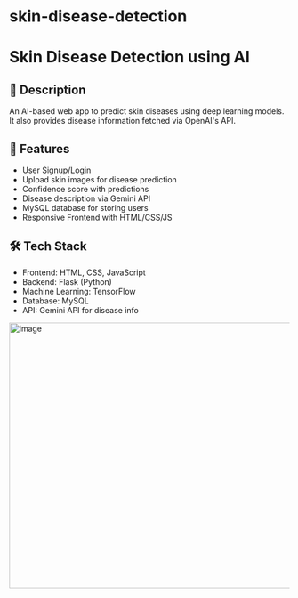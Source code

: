 # skin-disease-detection
# Skin Disease Detection using AI

## 📌 Description
An AI-based web app to predict skin diseases using deep learning models. It also provides disease information fetched via OpenAI's API.

## 🚀 Features
- User Signup/Login
- Upload skin images for disease prediction
- Confidence score with predictions
- Disease description via Gemini API
- MySQL database for storing users
- Responsive Frontend with HTML/CSS/JS

## 🛠️ Tech Stack
- Frontend: HTML, CSS, JavaScript
- Backend: Flask (Python)
- Machine Learning: TensorFlow
- Database: MySQL
- API: Gemini API for disease info

<img width="917" height="478" alt="image" src="https://github.com/user-attachments/assets/0f45f67b-f46e-4527-bfd1-f486810c3196" />
